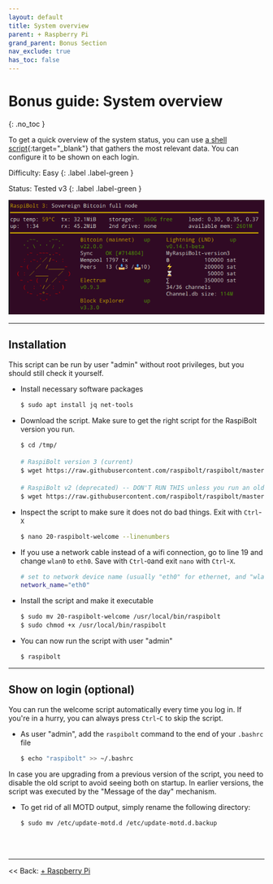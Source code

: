 ```yaml
---
layout: default
title: System overview
parent: + Raspberry Pi
grand_parent: Bonus Section
nav_exclude: true
has_toc: false
---
```


# Bonus guide: System overview
{: .no_toc }

To get a quick overview of the system status, you can use [a shell script](https://github.com/raspibolt/raspibolt/blob/master/resources/20-raspibolt-welcome){:target="_blank"} that gathers the most relevant data.
You can configure it to be shown on each login.

Difficulty: Easy
{: .label .label-green }

Status: Tested v3
{: .label .label-green }

![MotD system overview](../../images/system-overview.png)

---

## Installation

This script can be run by user "admin" without root privileges, but you should still check it yourself.

* Install necessary software packages

  ```sh
  $ sudo apt install jq net-tools
  ```

* Download the script.
  Make sure to get the right script for the RaspiBolt version you run.

  ```sh
  $ cd /tmp/

  # RaspiBolt version 3 (current)
  $ wget https://raw.githubusercontent.com/raspibolt/raspibolt/master/resources/20-raspibolt-welcome

  # RaspiBolt v2 (deprecated) -- DON'T RUN THIS unless you run an old RaspiBolt version!
  $ wget https://raw.githubusercontent.com/raspibolt/raspibolt/master/resources/20-raspibolt-welcome-v2 -O 20-raspibolt-welcome
  ```

* Inspect the script to make sure it does not do bad things.
  Exit with `Ctrl`-`X`

  ```sh
  $ nano 20-raspibolt-welcome --linenumbers
  ```

* If you use a network cable instead of a wifi connection, go to line 19 and change `wlan0` to `eth0`.
  Save with `Ctrl`-`O`and exit `nano` with `Ctrl`-`X`.

  ```sh
  # set to network device name (usually "eth0" for ethernet, and "wlan0" for wifi)
  network_name="eth0"
  ```

* Install the script and make it executable

  ```sh
  $ sudo mv 20-raspibolt-welcome /usr/local/bin/raspibolt
  $ sudo chmod +x /usr/local/bin/raspibolt
  ```

* You can now run the script with user "admin"

  ```sh
  $ raspibolt
  ```

---

## Show on login (optional)

You can run the welcome script automatically every time you log in.
If you're in a hurry, you can always press `Ctrl`-`C` to skip the script.

* As user "admin", add the `raspibolt` command to the end of your `.bashrc` file

  ```sh
  $ echo "raspibolt" >> ~/.bashrc
  ```

In case you are upgrading from a previous version of the script, you need to disable the old script to avoid seeing both on startup.
In earlier versions, the script was executed by the "Message of the day" mechanism.

* To get rid of all MOTD output, simply rename the following directory:

  ```sh
  $ sudo mv /etc/update-motd.d /etc/update-motd.d.backup
  ```

<br /><br />

------

<< Back: [+ Raspberry Pi](index.md)
